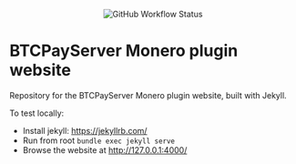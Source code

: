 <div align="center">

![GitHub Workflow Status](https://img.shields.io/github/actions/workflow/status/btcpay-monero/btcpayserver-monero-site/ci.yml?branch=main)
</div>

# BTCPayServer Monero plugin website

Repository for the BTCPayServer Monero plugin website, built with Jekyll.

To test locally:

- Install jekyll: https://jekyllrb.com/
- Run from root `bundle exec jekyll serve`
- Browse the website at http://127.0.0.1:4000/
